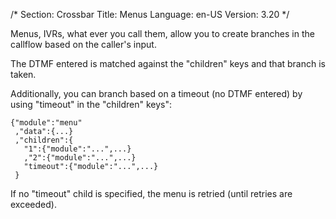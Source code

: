 /*
Section: Crossbar
Title: Menus
Language: en-US
Version: 3.20
*/

Menus, IVRs, what ever you call them, allow you to create branches in the callflow based on the caller's input.

The DTMF entered is matched against the "children" keys and that branch is taken.

Additionally, you can branch based on a timeout (no DTMF entered) by using "timeout" in the "children" keys":

    {"module":"menu"
     ,"data":{...}
     ,"children":{
       "1":{"module":"...",...}
       ,"2":{"module":"...",...}
       "timeout":{"module":"...",...}
     }

If no "timeout" child is specified, the menu is retried (until retries are exceeded).
